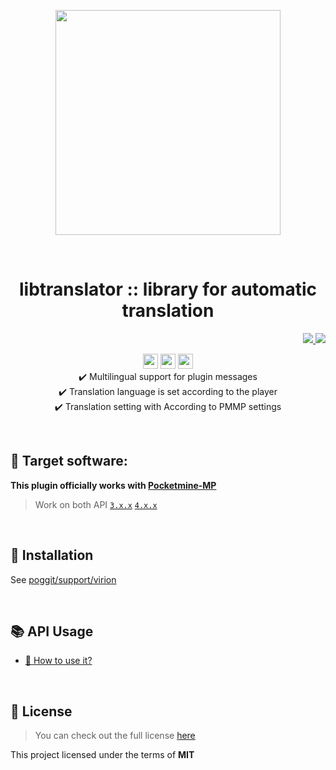 <p align="center"> <img src="https://i.ibb.co/YfKHnVh/icon.png" width="360"> </p>
<br> <h1 align="center"> libtranslator :: library for automatic translation</h1>
<p align="right">  
  <a href="https://github.com/PresentKim/libtranslator/blob/main/README_KOR.md">  
    <img src="https://img.shields.io/static/v1?label=%ED%95%9C%EA%B5%AD%EC%96%B4&message=%EB%A1%9C+%EC%9D%BD%EA%B8%B0&labelColor=success">  
  </a>  
  <img src="https://views.whatilearened.today/views/github/PresentKim/libtranslator.svg">  
</p>  
<p align="center">  
  <img src="https://img.shields.io/github/stars/PresentKim/libtranslator?style=for-the-badge" height="24">  
  <img src="https://img.shields.io/github/license/PresentKim/libtranslator.svg?style=for-the-badge" height="24">  
  <a href="https://poggit.pmmp.io/ci/PresentKim/libtranslator/~">  
    <img src="https://poggit.pmmp.io/ci.shield/PresentKim/libtranslator/~?style=for-the-badge" height="24">   
  </a>  
  <br> ✔️ Multilingual support for plugin messages
  <br> ✔️ Translation language is set according to the player
  <br> ✔️ Translation setting with According to PMMP settings  
</p>  
  
<br>  
  
## :file_folder: Target software:  
**This plugin officially works with [**Pocketmine-MP**](https://github.com/pmmp/PocketMine-MP/)**
> Work on both API [`3.x.x`](https://github.com/pmmp/PocketMine-MP/tree/stable) [`4.x.x`](https://github.com/pmmp/PocketMine-MP/tree/master)  
  
<br>  
  
## :wrench: Installation
See [poggit/support/virion](https://github.com/poggit/support/blob/master/virion.md)
  
<br>  
  
## :books: API Usage
- [:book: How to use it?](https://github.com/PresentKim/libtranslator/blob/main/doc/eng/HowToUse.md)
  
<br>  
  
## :memo: License  
> You can check out the full license [here](https://github.com/PresentKim/libtranslator/blob/main/LICENSE)  
  
This project licensed under the terms of **MIT**  
